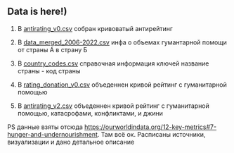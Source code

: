 
## Data is here!)

1. В [antirating_v0.csv](https://github.com/kamranuz/nis-network/blob/master/Data/antirating_v0.csv "меме") собран кривоватый антирейтинг

2. В [data_merged_2006-2022.csv](https://github.com/kamranuz/nis-network/blob/master/Data/data_merged_2006-2022.csv "пепе") инфа о объемах гумантарной помощи от страны А в страну Б

3. В [country_codes.csv](https://github.com/kamranuz/nis-network/blob/master/Data/country_codes.csv "хехе") справочная информация ключей название страны - код страны

4. В [rating_donation_v0.csv](https://github.com/kamranuz/nis-network/blob/master/Data/rating_donation_v0.csv "жмакай давай") объеденнен кривой рейтинг с гуманитарной помощью 

5. В [antirating_v2.csv](https://github.com/kamranuz/nis-network/blob/master/Data/antirating_v2.csv "ты нашел мем") объеденнен кривой рейтинг с гуманитарной помощью, катасрофами, конфликтами, и джини

PS данные взяты отсюда https://ourworldindata.org/12-key-metrics#7-hunger-and-undernourishment. Там всё ок. Расписаны источники, визуализации и дано детальное описание 

